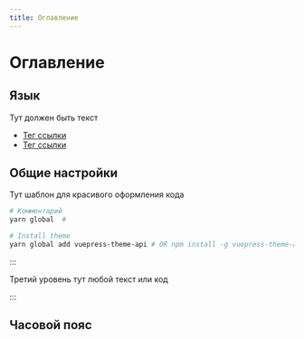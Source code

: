 ```yaml
---
title: Оглавление
---
```


<Block>

# Оглавление


## Язык

Тут должен быть текст

- [Тег ссылки](https://nodejs.org/)
- [Тег ссылки](https://github.com/vuejs/vuepress)

## Общие настройки

Тут шаблон для красивого оформления кода

```bash
# Комментарий
yarn global  #

# Install theme
yarn global add vuepress-theme-api # OR npm install -g vuepress-theme-api
```

:::

Третий уровень тут любой текст или код

:::

## Часовой пояс


</Block>
